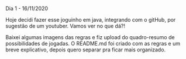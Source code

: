 Dia 1 - 16/11/2020

Hoje decidi fazer esse joguinho em java, integrando com o gitHub, por sugestão de um youtuber. Vamos ver no que dá?!

Baixei algumas imagens das regras e fiz upload do quadro-resumo de possibilidades de jogadas. O README.md foi criado com as regras e um breve explicativo, depois quero separar pra ficar mais organizado. 

